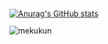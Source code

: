 [![Anurag's GitHub stats](https://github-readme-stats.vercel.app/api?username=mekukun&theme=tokyonight&show_icons=true)](https://github.com/mekukun)

<img src="https://count.getloli.com/get/@mekukun?theme=gelbooru" alt="mekukun" />
